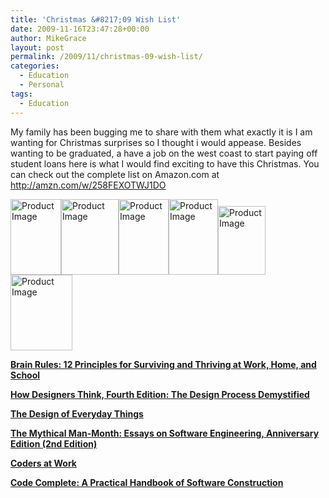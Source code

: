 ```yaml
---
title: 'Christmas &#8217;09 Wish List'
date: 2009-11-16T23:47:28+00:00
author: MikeGrace
layout: post
permalink: /2009/11/christmas-09-wish-list/
categories:
  - Education
  - Personal
tags:
  - Education
---
```

My family has been bugging me to share with them what exactly it is I am wanting for Christmas surprises so I thought i would appease. Besides wanting to be graduated, a have a job on the west coast to start paying off student loans here is what I would find exciting to have this Christmas. You can check out the complete list on Amazon.com at <http://amzn.com/w/258FEXOTWJ1DO>

[<span class="productImage"><img src="http://ecx.images-amazon.com/images/I/41UZdZNJ55L._SL110_PIsitb-sticker-arrow-sm,TopRight,10,-13_OU01_.jpg" border="0" alt="Product Image" width="81" height="121" /></span><span class="productImage"><img src="http://ecx.images-amazon.com/images/I/51cktxT4edL._SL110_PIsitb-sticker-arrow-sm,TopRight,10,-13_OU01_.jpg" border="0" alt="Product Image" width="92" height="121" /></span><span class="productImage"><img src="http://ecx.images-amazon.com/images/I/419AvyCIVTL._SL110_PIsitb-sticker-arrow-sm,TopRight,10,-13_OU01_.jpg" border="0" alt="Product Image" width="80" height="121" /></span><span class="productImage"><img src="http://ecx.images-amazon.com/images/I/51E24AxWk1L._SL110_PIsitb-sticker-arrow-sm,TopRight,10,-13_OU01_.jpg" border="0" alt="Product Image" width="79" height="121" /></span><span class="productImage"><img src="http://ecx.images-amazon.com/images/I/51DEnAtKzBL._SL110_.jpg" border="0" alt="Product Image" width="76" height="110" /></span><span class="productImage"><img src="http://ecx.images-amazon.com/images/I/51seLiYuURL._SL110_PIsitb-sticker-arrow-sm,TopRight,10,-13_OU01_.jpg" border="0" alt="Product Image" width="99" height="121" /></span>](http://amzn.com/w/258FEXOTWJ1DO)<!--more-->

<span class="small productTitle"><strong><a href="http://www.amazon.com/Brain-Rules-Principles-Surviving-Thriving/dp/0979777747/ref=wl_it_dp_o?ie=UTF8&coliid=I1MY0405NURFCG&colid=258FEXOTWJ1DO">Brain Rules: 12 Principles for Surviving and Thriving at Work, Home, and School</a></strong></span>

<span class="small productTitle"><strong><a href="http://www.amazon.com/How-Designers-Think-Fourth-Demystified/dp/0750660775/ref=wl_it_dp_o?ie=UTF8&coliid=IXUPB0MKIOMK3&colid=258FEXOTWJ1DO">How Designers Think, Fourth Edition: The Design Process Demystified</a></strong></span>

<span class="small productTitle"><strong><a href="http://www.amazon.com/Design-Everyday-Things-Donald-Norman/dp/0465067107/ref=wl_it_dp_o?ie=UTF8&coliid=I26IPH1QYRW7M5&colid=258FEXOTWJ1DO">The Design of Everyday Things</a></strong></span>

<span class="small productTitle"><strong><a href="http://www.amazon.com/Mythical-Man-Month-Software-Engineering-Anniversary/dp/0201835959/ref=wl_it_dp_o?ie=UTF8&coliid=IQPQFJNL881C2&colid=258FEXOTWJ1DO">The Mythical Man-Month: Essays on Software Engineering, Anniversary Edition (2nd Edition)</a></strong></span>

<span class="small productTitle"><strong><a href="http://www.amazon.com/Coders-at-Work-Peter-Seibel/dp/1430219483/ref=wl_it_dp_o?ie=UTF8&coliid=IAXO5CUJ2FXRT&colid=258FEXOTWJ1DO">Coders at Work</a></strong></span>

<span class="small productTitle"><strong><a href="http://www.amazon.com/Code-Complete-Practical-Handbook-Construction/dp/0735619670/ref=wl_it_dp_o?ie=UTF8&coliid=I9VJCZXZS1SV7&colid=258FEXOTWJ1DO">Code Complete: A Practical Handbook of Software Construction</a></strong></span>